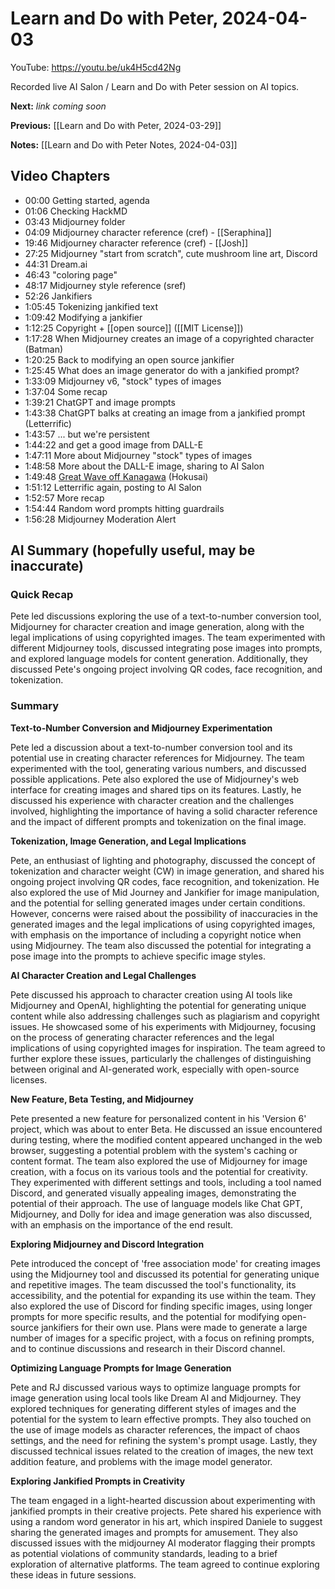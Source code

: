 # Learn and Do with Peter, 2024-04-03

YouTube: <https://youtu.be/uk4H5cd42Ng>

Recorded live AI Salon / Learn and Do with Peter session on AI topics.

**Next:** _link coming soon_

**Previous:** [[Learn and Do with Peter, 2024-03-29]]

**Notes:** [[Learn and Do with Peter Notes, 2024-04-03]]

## Video Chapters

- 00:00 Getting started, agenda
- 01:06 Checking HackMD
- 03:43 Midjourney folder
- 04:09 Midjourney character reference (cref) - [[Seraphina]]
- 19:46  Midjourney character reference (cref) - [[Josh]]
- 27:25 Midjourney "start from scratch", cute mushroom line art, Discord
- 44:31 Dream.ai
- 46:43 "coloring page"
- 48:17 Midjourney style reference (sref)
- 52:26 Jankifiers
- 1:05:45 Tokenizing jankified text
- 1:09:42 Modifying a jankifier
- 1:12:25 Copyright + [[open source]] ([[MIT License]])
- 1:17:28 When Midjourney creates an image of a copyrighted character (Batman)
- 1:20:25 Back to modifying an open source jankifier
- 1:25:45 What does an image generator do with a jankified prompt?
- 1:33:09 Midjourney v6, "stock" types of images
- 1:37:04 Some recap
- 1:39:21 ChatGPT and image prompts
- 1:43:38 ChatGPT balks at creating an image from a jankified prompt (Letterrific)
- 1:43:57 ... but we're persistent
- 1:44:22 and get a good image from DALL-E
- 1:47:11 More about Midjourney "stock" types of images
- 1:48:58 More about the DALL-E image, sharing to AI Salon
- 1:49:48 [Great Wave off Kanagawa](https://en.wikipedia.org/wiki/The_Great_Wave_off_Kanagawa) (Hokusai)
- 1:51:12 Letterrific again, posting to AI Salon
- 1:52:57 More recap
- 1:54:44 Random word prompts hitting guardrails
- 1:56:28 Midjourney Moderation Alert

## AI Summary (hopefully useful, may be inaccurate)

### Quick Recap

Pete led discussions exploring the use of a text-to-number conversion tool, Midjourney for character creation and image generation, along with the legal implications of using copyrighted images. The team experimented with different Midjourney tools, discussed integrating pose images into prompts, and explored language models for content generation. Additionally, they discussed Pete's ongoing project involving QR codes, face recognition, and tokenization.
### Summary

**Text-to-Number Conversion and Midjourney Experimentation**

Pete led a discussion about a text-to-number conversion tool and its potential use in creating character references for Midjourney. The team experimented with the tool, generating various numbers, and discussed possible applications. Pete also explored the use of Midjourney's web interface for creating images and shared tips on its features. Lastly, he discussed his experience with character creation and the challenges involved, highlighting the importance of having a solid character reference and the impact of different prompts and tokenization on the final image. 

**Tokenization, Image Generation, and Legal Implications** 

Pete, an enthusiast of lighting and photography, discussed the concept of tokenization and character weight (CW) in image generation, and shared his ongoing project involving QR codes, face recognition, and tokenization. He also explored the use of Mid Journey and Jankifier for image manipulation, and the potential for selling generated images under certain conditions. However, concerns were raised about the possibility of inaccuracies in the generated images and the legal implications of using copyrighted images, with emphasis on the importance of including a copyright notice when using Midjourney. The team also discussed the potential for integrating a pose image into the prompts to achieve specific image styles. 

**AI Character Creation and Legal Challenges** 

Pete discussed his approach to character creation using AI tools like Midjourney and OpenAI, highlighting the potential for generating unique content while also addressing challenges such as plagiarism and copyright issues. He showcased some of his experiments with Midjourney, focusing on the process of generating character references and the legal implications of using copyrighted images for inspiration. The team agreed to further explore these issues, particularly the challenges of distinguishing between original and AI-generated work, especially with open-source licenses. 

**New Feature, Beta Testing, and Midjourney** 

Pete presented a new feature for personalized content in his 'Version 6' project, which was about to enter Beta. He discussed an issue encountered during testing, where the modified content appeared unchanged in the web browser, suggesting a potential problem with the system's caching or content format. The team also explored the use of Midjourney for image creation, with a focus on its various tools and the potential for creativity. They experimented with different settings and tools, including a tool named Discord, and generated visually appealing images, demonstrating the potential of their approach. The use of language models like Chat GPT, Midjourney, and Dolly for idea and image generation was also discussed, with an emphasis on the importance of the end result. 

**Exploring Midjourney and Discord Integration** 

Pete introduced the concept of 'free association mode' for creating images using the Midjourney tool and discussed its potential for generating unique and repetitive images. The team discussed the tool's functionality, its accessibility, and the potential for expanding its use within the team. They also explored the use of Discord for finding specific images, using longer prompts for more specific results, and the potential for modifying open-source jankifiers for their own use. Plans were made to generate a large number of images for a specific project, with a focus on refining prompts, and to continue discussions and research in their Discord channel. 

**Optimizing Language Prompts for Image Generation** 

Pete and RJ discussed various ways to optimize language prompts for image generation using local tools like Dream AI and Midjourney. They explored techniques for generating different styles of images and the potential for the system to learn effective prompts. They also touched on the use of image models as character references, the impact of chaos settings, and the need for refining the system's prompt usage. Lastly, they discussed technical issues related to the creation of images, the new text addition feature, and problems with the image model generator. 

**Exploring Jankified Prompts in Creativity** 

The team engaged in a light-hearted discussion about experimenting with jankified prompts in their creative projects. Pete shared his experience with using a random word generator in his art, which inspired Daniele to suggest sharing the generated images and prompts for amusement. They also discussed issues with the midjourney AI moderator flagging their prompts as potential violations of community standards, leading to a brief exploration of alternative platforms. The team agreed to continue exploring these ideas in future sessions.

